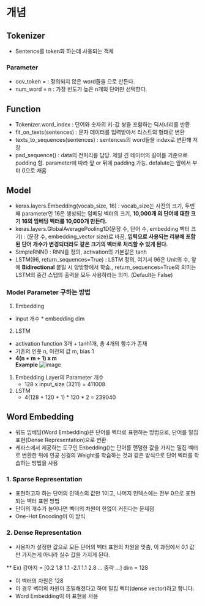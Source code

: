 # 개념  
## Tokenizer  
- Sentence를 token화 하는데 사용되는 객체  

### Parameter
- oov_token = <Token> : 정의되지 않은 word들을 <Token>으로 만든다.  
- num_word = n : 가장 빈도가 높은 n개의 단어만 선택한다.   

## Function  
- Tokenizer.word_index : 단어와 숫자의 키-값 쌍을 포함하는 딕셔너리를 반환   
- fit_on_texts(sentences) : 문자 데이터를 입력받아서 리스트의 형태로 변환  
- texts_to_sequences(sentences) : sentences의 word들을 index로 변환해 저장  
- pad_sequence() : data의 전처리를 담당. 제일 긴 데이터의 길이를 기준으로 padding 함. parameter에 따라 앞 or 뒤에 padding 가능. defalute는 앞에서 부터 0으로 채움  

## Model  
- keras.layers.Embedding(vocab_size, 16) : vocab_size는 사전의 크기, 두번째 parameter인 16은 생성되는 임베딩 벡터의 크기, **10,000개 의 단어에 대한 크기 16의 임베딩 벡터를 10,000개 만든다.**  
- keras.layers.GlobalAveragePooling1D(문장 수, 단어 수, embedding 벡터 크기) : (문장 수, embedding_vector size)로 바꿈, **입력으로 사용되는 리뷰에 포함된 단어 개수가 변경되더라도 같은 크기의 벡터로 처리할 수 있게 된다.**  
- SimpleRNN() : RNN을 정의, activation의 기본값은 tanh  
- LSTM(96, return_sequences=True) : LSTM 정의, 여기서 96은 Unit의 수, 앞에 **Bidirectional** 붙일 시 양방향에서 학습., return_sequences=True의 의미는 LSTM의 중간 스텝의 출력을 모두 사용하라는 의미. (Default는 False)  

### Model Parameter 구하는 방법  
1. Embedding  
  - input 개수 * embedding dim  
2. LSTM  
  - activation function 3개 + tanh1개, 총 4개의 함수가 존재  
  - 기존의 인풋 n, 이전의 값 m, bias 1  
  - **4(n + m + 1) x m**  
**Example**
![image](https://user-images.githubusercontent.com/32921115/103260453-0547e880-49e1-11eb-9691-4e450877554a.png)

1. Embedding Layer의 Parameter 개수  
   - 128 x input_size (3211) = 411008  
2. LSTM  
   - 4(128 + 120 + 1) * 120 * 2 = 239040  
   
## Word Embedding  
- 워드 임베딩(Word Embedding)은 단어를 벡터로 표현하는 방법으로, 단어를 밀집 표현(Dense Representation)으로 변환  
- 케라스에서 제공하는 도구인 Enbedding()는 단어를 랜덤한 값을 가지는 밀집 벡터로 변환한 뒤에 인공 신경의 Weight를 학습하는 것과 같은 방식으로 단어 벡터를 학습하는 방법을 사용  
### 1. Sparse Representation  
- 표현하고자 하는 단어의 인덱스의 값만 1이고, 나머지 인덱스에는 전부 0으로 표현되는 벡터 표현 방법
- 단어의 개수가 늘어나면 벡터의 차원이 한없이 커진다는 문제점  
- One-Hot Encoding이 이 방식  

### 2. Dense Representation  
- 사용자가 설정한 값으로 모든 단어의 벡터 표현의 차원을 맞춤, 이 과정에서 0,1 값만 가지는게 아니라 실수 값을 가지게 된다.  

** Ex) 강아지 = [0.2 1.8 1.1 -2.1 1.1 2.8 ... 중략 ...] dim = 128  
- 이 벡터의 차원은 128  
- 이 경우 벡터의 차원이 조밀해졌다고 하여 밀집 벡터(dense vector)라고 합니다.  
- Word Embedding이 이 표현을 사용  
